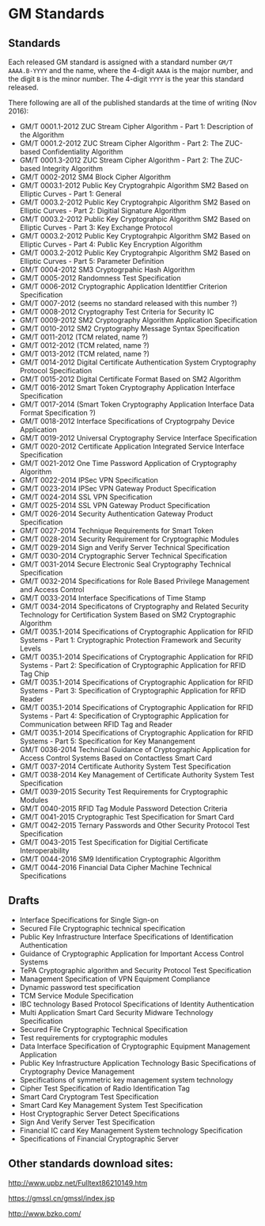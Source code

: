 # GM Standards

## Standards

Each released GM standard is assigned with a standard number `GM/T AAAA.B-YYYY` and the name, where the 4-digit `AAAA` is the major number, and the digit `B` is the minor number. The 4-digit `YYYY` is the year this standard released.

There following are all of the published standards at the time of writing (Nov 2016):

 * GM/T 0001.1-2012 ZUC Stream Cipher Algorithm - Part 1: Description of the Algorithm
 * GM/T 0001.2-2012 ZUC Stream Cipher Algorithm - Part 2: The ZUC-based Confidentiality Algorithm
 * GM/T 0001.3-2012 ZUC Stream Cipher Algorithm - Part 2: The ZUC-based Integrity Algorithm
 * GM/T 0002-2012 SM4 Block Cipher Algorithm
 * GM/T 0003.1-2012 Public Key Cryptograhpic Algorithm SM2 Based on Elliptic Curves - Part 1: General
 * GM/T 0003.2-2012 Public Key Cryptograhpic Algorithm SM2 Based on Elliptic Curves - Part 2: Digitial Signature Algorithm
 * GM/T 0003.2-2012 Public Key Cryptograhpic Algorithm SM2 Based on Elliptic Curves - Part 3: Key Exchange Protocol
 * GM/T 0003.2-2012 Public Key Cryptograhpic Algorithm SM2 Based on Elliptic Curves - Part 4: Public Key Encryption Algorithm
 * GM/T 0003.2-2012 Public Key Cryptograhpic Algorithm SM2 Based on Elliptic Curves - Part 5: Parameter Definition
 * GM/T 0004-2012 SM3 Cryptogrpahic Hash Algorithm
 * GM/T 0005-2012 Randomness Test Specification
 * GM/T 0006-2012 Cryptographic Application Identitfier Criterion Specification
 * GM/T 0007-2012 (seems no standard released with this number ?)
 * GM/T 0008-2012 Cryptography Test Criteria for Security IC
 * GM/T 0009-2012 SM2 Cryptography Algorithm Application Specification
 * GM/T 0010-2012 SM2 Cryptography Message Syntax Specification
 * GM/T 0011-2012 (TCM related, name ?)
 * GM/T 0012-2012 (TCM related, name ?)
 * GM/T 0013-2012 (TCM related, name ?)
 * GM/T 0014-2012 Digital Certificate Authentication System Cryptography Protocol Specification
 * GM/T 0015-2012 Digital Certificate Format Based on SM2 Algorithm
 * GM/T 0016-2012 Smart Token Cryptography Application Interface Specification
 * GM/T 0017-2014 (Smart Token Cryptography Application Interface Data Format Specification ?)
 * GM/T 0018-2012 Interface Specifications of Cryptogrpahy Device Application
 * GM/T 0019-2012 Universal Cryptography Service Interface Specification
 * GM/T 0020-2012 Certificate Application Integrated Service Interface Specification
 * GM/T 0021-2012 One Time Password Application of Cryptography Algorithm
 * GM/T 0022-2014 IPSec VPN Specification
 * GM/T 0023-2014 IPSec VPN Gateway Product Specification
 * GM/T 0024-2014 SSL VPN Specification
 * GM/T 0025-2014 SSL VPN Gateway Product Specification
 * GM/T 0026-2014 Security Authentication Gateway Product Specification
 * GM/T 0027-2014 Technique Requirements for Smart Token
 * GM/T 0028-2014 Security Requirement for Cryptographic Modules
 * GM/T 0029-2014 Sign and Verify Server Technical Specification
 * GM/T 0030-2014 Cryptographic Server Technical Specification
 * GM/T 0031-2014 Secure Electronic Seal Cryptography Technical Specification
 * GM/T 0032-2014 Specifications for Role Based Privilege Management and Access Control
 * GM/T 0033-2014 Interface Specifications of Time Stamp
 * GM/T 0034-2014 Specificatons of Cryptography and Related Security Technology for Certification System Based on SM2 Cryptographic Algorithm
 * GM/T 0035.1-2014 Specifications of Cryptographic Application for RFID Systems - Part 1: Cryptographic Protection Framework and Security Levels
 * GM/T 0035.1-2014 Specifications of Cryptographic Application for RFID Systems - Part 2: Specification of Cryptographic Application for RFID Tag Chip
 * GM/T 0035.1-2014 Specifications of Cryptographic Application for RFID Systems - Part 3: Specification of Cryptographic Application for RFID Reader
 * GM/T 0035.1-2014 Specifications of Cryptographic Application for RFID Systems - Part 4: Specification of Cryptographic Application for Communication between RFID Tag and Reader
 * GM/T 0035.1-2014 Specifications of Cryptographic Application for RFID Systems - Part 5: Specification for Key Manangement
 * GM/T 0036-2014 Technical Guidance of Cryptographic Application for Access Control Systems Based on Contactless Smart Card
 * GM/T 0037-2014 Certificate Authority System Test Specification
 * GM/T 0038-2014 Key Management of Certificate Authority System Test Specification
 * GM/T 0039-2015 Security Test Requirements for Cryptographic Modules
 * GM/T 0040-2015 RFID Tag Module Password Detection Criteria
 * GM/T 0041-2015 Cryptographic Test Specification for Smart Card
 * GM/T 0042-2015 Ternary Passwords and Other Security Protocol Test Specification
 * GM/T 0043-2015 Test Specification for Digitial Certificate Interoperability
 * GM/T 0044-2016 SM9 Identification Cryptographic Algorithm
 * GM/T 0044-2016 Financial Data Cipher Machine Technical Specifications

## Drafts

 * Interface Specifications for Single Sign-on
 * Secured File Cryptographic technical specification
 * Public Key Infrastructure Interface Specifications of Identification Authentication
 * Guidance of Cryptographic Application for Important Access Control Systems
 * TePA Cryptographic algorithm and Security Protocol Test Specification
 * Management Specification of VPN Equipment Compliance
 * Dynamic password test specification
 * TCM Service Module Specification
 * IBC technology Based Protocol Specifications of Identity Authentication
 * Multi Application Smart Card Security Midware Technology Specification
 * Secured File Cryptographic Technical Specification
 * Test requirements for cryptographic modules
 * Data Interface Specification of Cryptographic Equipment Management Application
 * Public Key Infrastructure Application Technology Basic Specifications of Cryptography Device Management
 * Specifications of symmetric key management system technology
 * Cipher Test Specification of Radio Identification Tag
 * Smart Card Cryptogram Test Specification
 * Smart Card Key Management System Test Specification
 * Host Cryptographic Server Detect Specifications
 * Sign And Verify Server Test Specification
 * Financial IC card Key Management System technology Specification
 * Specifications of Financial Cryptographic Server



## Other standards download sites:

http://www.upbz.net/Fulltext86210149.htm

https://gmssl.cn/gmssl/index.jsp

http://www.bzko.com/
